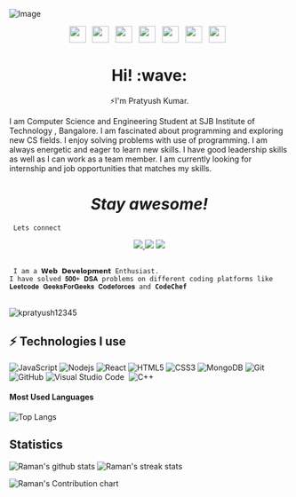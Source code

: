![Image](https://mcusercontent.com/27482b263eba4aa81a1145340/images/6cb7b05b-1632-47ae-9577-984073ccfa5c.jpg)

<p align="center">
<a href="https://www.facebook.com/kpratyush12345"><img height="30" src="https://github.com/stephenajulu/stephenajulu/blob/master/images/icons/facebook-square-brands.svg"></a>&nbsp;&nbsp;
<a href="https://twitter.com/kpratyush12345"><img height="30" src="https://github.com/stephenajulu/stephenajulu/blob/master/images/icons/twitter-square-brands.svg"></a>&nbsp;&nbsp;
<a href="https://www.instagram.com/_pratyush__pk_12__/"><img height="30" src="https://github.com/stephenajulu/stephenajulu/blob/master/images/icons/instagram-square-brands.svg"></a>&nbsp;&nbsp;
<a href="https://www.linkedin.com/in/pratyush-kumar-b5b968189/"><img height="30" src="https://github.com/stephenajulu/stephenajulu/blob/master/images/icons/linkedin-brands.svg"></a>&nbsp;&nbsp;
<a href="https://github.com/kpratyush12345"><img height="30" src="https://github.com/stephenajulu/stephenajulu/blob/master/images/icons/github-square-brands.svg"></a>&nbsp;&nbsp;
<a href="mailto:kpratyush12345@gmail.com"><img height="30" src="https://github.com/stephenajulu/stephenajulu/blob/master/images/icons/envelope-square-solid.svg"></a>&nbsp;&nbsp;
<a href="https://www.youtube.com/channel/UCLWawchg26b5_w2YUpm38pQ"><img height="30" src="https://github.com/stephenajulu/stephenajulu/blob/master/images/icons/youtube-square-brands.svg"></a>&nbsp;&nbsp;
</p>

<h1 align='center'> Hi! :wave:</h1>
<p align='center'>
⚡I'm Pratyush Kumar.
</p>
<p> I am Computer Science and Engineering Student at SJB Institute of Technology , Bangalore. I am fascinated about programming and exploring new CS fields. I enjoy solving problems with use of programming. I am always energetic and eager to learn new skills. I have good leadership skills as well as I can work as a team member. I am currently looking for internship and job opportunities that matches my skills. </p>
<h1 align='center'><i>Stay awesome!</i></h1>

<code align='center'> Lets connect </code>
<p align='center'>
<a href='https://www.linkedin.com/in/pratyush-kumar-b5b968189/' target='_blank' rel='noopener' rel='noreferrer'>
    <img src='https://img.shields.io/static/v1?label=LinkedIn&message=Pratyush&color=blue&style=flat-square&logo=linkedin' /> </a>
<a href="mailto:kpratyush12345@gmail.com"><img src="https://img.shields.io/badge/-kpratyush12345@gmail.com-D14836?style=flat&logo=Gmail&logoColor=white"/></a>
<a href="https://www.instagram.com/_pratyush__pk_12__/"><img src="https://img.shields.io/badge/-_pratyush__pk_12__-E4405F?style=flat&logo=Instagram&logoColor=white"/></a>
</p>  

</br>
<code> I am a 𝗪𝗲𝗯 𝗗𝗲𝘃𝗲𝗹𝗼𝗽𝗺𝗲𝗻𝘁 Enthusiast.
I have solved 𝟓𝟎𝟎+ 𝐃𝐒𝐀 problems on different coding platforms like 𝐋𝐞𝐞𝐭𝐜𝐨𝐝𝐞 𝐆𝐞𝐞𝐤𝐬𝐅𝐨𝐫𝐆𝐞𝐞𝐤𝐬 𝐂𝐨𝐝𝐞𝐟𝐨𝐫𝐜𝐞𝐬 and <strong>CodeChef</strong> </code>

</br>
</br>
<p align="left"> 
<img src="https://komarev.com/ghpvc/?username=kpratyush12345&label=Views&color=blue&style=plastic" alt="kpratyush12345" />
 </p>

## ⚡ Technologies I use

![JavaScript](https://img.shields.io/badge/-JavaScript-black?style=flat-square&logo=javascript)
![Nodejs](https://img.shields.io/badge/-Nodejs-black?style=flat-square&logo=Node.js)
![React](https://img.shields.io/badge/-React-black?style=flat-square&logo=react)
![HTML5](https://img.shields.io/badge/-HTML5-E34F26?style=flat-square&logo=html5&logoColor=white)
![CSS3](https://img.shields.io/badge/-CSS3-1572B6?style=flat-square&logo=css3)
![MongoDB](https://img.shields.io/badge/-MongoDB-black?style=flat-square&logo=mongodb)
![Git](https://img.shields.io/badge/-Git-black?style=flat-square&logo=git)
![GitHub](https://img.shields.io/badge/-GitHub-181717?style=flat-square&logo=github)
![Visual Studio Code](https://img.shields.io/badge/-Visual%20Studio%20Code-05122A?style=flat&logo=visual-studio-code&logoColor=007ACC)&nbsp;
![C++](https://img.shields.io/badge/-C++-05122A?style=flat&logo=C%2B%2B&logoColor=00599C)&nbsp;

#### Most Used Languages

![Top Langs](https://github-readme-stats.vercel.app/api/top-langs/?username=kpratyush12345&theme=chartreuse-dark&layout=compact)

## Statistics 
![Raman's github stats](https://github-readme-stats.vercel.app/api?username=kpratyush12345&theme=blue-green) ![Raman's streak stats](https://github-readme-streak-stats.herokuapp.com/?user=kpratyush12345&theme=blue-green)

![Raman's Contribution chart](https://activity-graph.herokuapp.com/graph?username=kpratyush12345&theme=react-dark)

<br>

